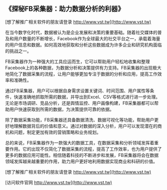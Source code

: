 ## **《探秘FB采集器：助力数据分析的利器》**

[想了解推广相关软件的朋友请登录 http://www.vst.tw](http://www.vst.tw)

在当今数字化时代，数据被认为是企业发展和决策的重要基础。随着社交媒体的普及和用户数量的不断增长，Facebook作为全球最大的社交平台之一，承载着海量的用户信息和数据。如何高效地获取和分析这些数据成为许多企业和研究机构面临的挑战之一。

FB采集器作为一种强大的工具应运而生，它可以帮助用户轻松地收集和整理Facebook上的各种数据，为数据分析和决策提供有力支持。FB采集器的出现极大地简化了数据采集的流程，让用户能够更加专注于数据的分析和应用，提高工作效率和准确性。

通过FB采集器，用户可以根据自身需求设置关键词、时间范围、用户属性等条件，快速准确地抓取所需的数据，并导出到Excel、CSV等格式进行进一步处理。无论是市场调研、竞品分析，还是舆情监控、用户画像构建，FB采集器都可以帮助用户快速获取到所需的数据，为决策提供可靠的依据。

除了数据采集功能，FB采集器还具备数据清洗、数据可视化等功能，帮助用户更好地理解数据背后的价值和意义。通过对数据的深入分析，用户可以发现潜在的商机和问题，制定更加有效的营销策略和业务规划。

总的来说，FB采集器作为一款强大的数据工具，在数据采集和分析领域发挥着重要作用。它的出现不仅简化了数据采集的流程，提高了工作效率，也为用户提供了更多的数据应用可能性。相信随着科技的不断进步和发展，FB采集器将会在数据领域发挥越来越重要的作用，助力用户更好地利用数据实现商业和科研的价值。

[想了解推广相关软件的朋友请登录 http://www.vst.tw](http://www.vst.tw)


[访问软件官网 http://www.vst.tw](http://www.vst.tw)
